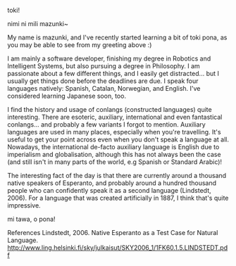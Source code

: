 toki!

nimi ni mili mazunki~

My name is mazunki, and I've recently started learning a bit of toki pona, as you may be able to see from my greeting above :)

I am mainly a software developer, finishing my degree in Robotics and Intelligent Systems, but also pursuing a degree in Philosophy. I am passionate about a few different things, and I easily get distracted... but I usually get things done before the deadlines are due. I speak four languages natively: Spanish, Catalan, Norwegian, and English. I've considered learning Japanese soon, too.

I find the history and usage of conlangs (constructed languages) quite interesting. There are esoteric, auxiliary, international and even fantastical conlangs... and probably a few variants I forgot to mention. Auxiliary languages are used in many places, especially when you're travelling. It's useful to get your point across even when you don't speak a language at all. Nowadays, the international de-facto auxiliary language is English due to imperialism and globalisation, although this has not always been the case (and still isn't in many parts of the world, e.g Spanish or Standard Arabic)!

The interesting fact of the day is that there are currently around a thousand native speakers of Esperanto, and probably around a hundred thousand people who can confidently speak it as a second language (Lindstedt, 2006). For a language that was created artificially in 1887, I think that's quite impressive.

mi tawa, o pona!

References
Lindstedt, 2006. Native Esperanto as a Test Case for Natural Language. http://www.ling.helsinki.fi/sky/julkaisut/SKY2006_1/1FK60.1.5.LINDSTEDT.pdf

